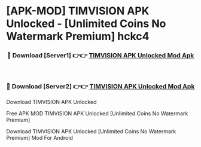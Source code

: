 # [APK-MOD] TIMVISION APK Unlocked - [Unlimited Coins No Watermark Premium] hckc4



<div align="center">
<h3>🔴 Download [Server1] 👉👉 <a href="https://momento.my/?title=TIMVISION_APK_Unlocked">TIMVISION APK Unlocked Mod Apk</a></h3><br>

<h3>🔴 Download [Server2] 👉👉 <a href="https://momento.my/?title=TIMVISION_APK_Unlocked">TIMVISION APK Unlocked Mod Apk</a></h3>
</div>



Download TIMVISION APK Unlocked 

Free APK MOD TIMVISION APK Unlocked [Unlimited Coins No Watermark Premium]

Download TIMVISION APK Unlocked [Unlimited Coins No Watermark Premium] Mod For Android
